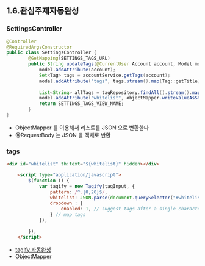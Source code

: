 ## 1.6.관심주제자동완성

### SettingsController
```java
@Controller
@RequiredArgsConstructor
public class SettingsController {
        @GetMapping(SETTINGS_TAGS_URL)
        public String updateTags(@CurrentUser Account account, Model model) throws JsonProcessingException {
            model.addAttribute(account);
            Set<Tag> tags = accountService.getTags(account);
            model.addAttribute("tags", tags.stream().map(Tag::getTitle).collect(Collectors.toList()));
    
            List<String> allTags = tagRepository.findAll().stream().map(Tag::getTitle).collect(Collectors.toList());
            model.addAttribute("whitelist", objectMapper.writeValueAsString(allTags));
            return SETTINGS_TAGS_VIEW_NAME;
        }
}
```

* ObjectMapper 를 이용해서 리스트를 JSON 으로 변환한다
* @RequestBody 는 JSON 을 객체로 반환 

### tags
```html
<div id="whitelist" th:text="${whitelist}" hidden></div>

    <script type="application/javascript">
        $(function () {
            var tagify = new Tagify(tagInput, {
                pattern: /^.{0,20}$/,
                whitelist: JSON.parse(document.querySelector("#whitelist").textContent),
                dropdown : {
                    enabled: 1, // suggest tags after a single character input
                } // map tags
            });

        });
    </script>
```

* [tagify 자동완성](https://yaireo.github.io/tagify/#section-manual-suggestions)
* [ObjectMapper](https://github.com/FasterXML/jackson)
